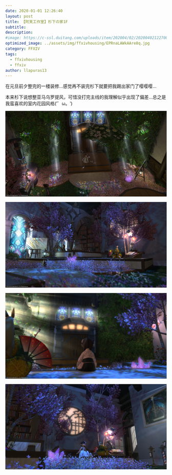 ```yaml
---
date: 2020-01-01 12:26:40
layout: post
title: 【阿芙工作室】杉下の家1F
subtitle: 
description: 
#image: https://c-ssl.duitang.com/uploads/item/202004/02/20200402122700_elsZt.thumb.600_0.jpeg
optimized_image: ../assets/img/ffxivhousing/EPRnaLAWkAAre8q.jpg
category: FFXIV
tags:
  - ffxivhousing
  - ffxiv
author: llapuras13
---
```


在元旦前夕整完的一楼装修...感觉再不装完杉下就要把我踢出家门了嘤嘤嘤...

本来杉下说想整亚马乌罗提风，可惜没打完主线的我理解似乎出现了偏差...总之是我蛮喜欢的室内花园风格(′゜ω。‵)

![](../assets/img/ffxivhousing/EPRnaLAWkAAre8q.jpg)

![](../assets/img/ffxivhousing/EPRnaKzW4AAVpLj.jpg)

![](../assets/img/ffxivhousing/EPRnaLcXkAAsPJE.jpg)

![](../assets/img/ffxivhousing/EPRnaLtXkAQJUPP.jpg)


